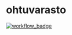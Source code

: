 # ohtuvarasto

[![workflow_badge](https://github.com/Roar1ngDuck/ohtuvarasto/workflows/CI/badge.svg)](https://github.com/Roar1ngDuck/ohtuvarasto/actions)
